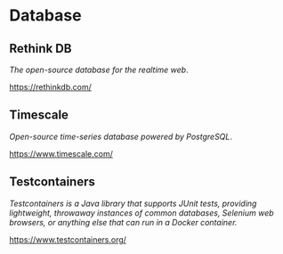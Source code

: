 # Database #

## Rethink DB ##

_The open-source database for the realtime web_.

<https://rethinkdb.com/>

## Timescale ##

_Open-source time-series database powered by PostgreSQL_.

<https://www.timescale.com/>


## Testcontainers
_Testcontainers is a Java library that supports JUnit tests, providing lightweight, throwaway instances of common databases, Selenium web browsers, or anything else that can run in a Docker container._

https://www.testcontainers.org/
